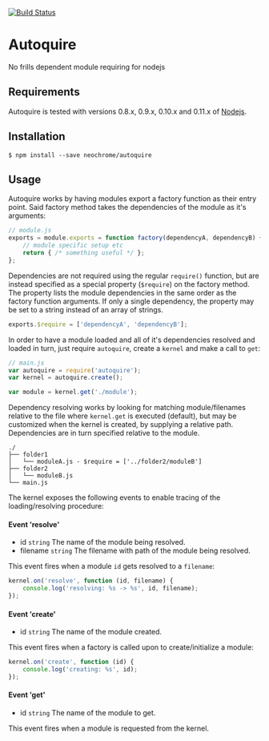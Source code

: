 [![Build Status](https://travis-ci.org/neochrome/autoquire.png?branch=master)](https://travis-ci.org/neochrome/autoquire)

# Autoquire
No frills dependent module requiring for nodejs

## Requirements
Autoquire is tested with versions 0.8.x, 0.9.x, 0.10.x and 0.11.x of [Nodejs](http://nodejs.org).

## Installation

```
$ npm install --save neochrome/autoquire
```

## Usage
Autoquire works by having modules export a factory function as their entry point.
Said factory method takes the dependencies of the module as it's arguments:

```javascript
// module.js
exports = module.exports = function factory(dependencyA, dependencyB) {
	// module specific setup etc
	return { /* something useful */ };
};
```

Dependencies are not required using the regular `require()` function, but are
instead specified as a special property (`$require`) on the factory method.
The property lists the module dependencies in the same order as the factory
function arguments. If only a single dependency, the property may be set to a
string instead of an array of strings.

```javascript
exports.$require = ['dependencyA', 'dependencyB'];
```

In order to have a module loaded and all of it's dependencies resolved and
loaded in turn, just require `autoquire`, create a `kernel` and make a call
to `get`:

```javascript
// main.js
var autoquire = require('autoquire');
var kernel = autoquire.create();

var module = kernel.get('./module');
```

Dependency resolving works by looking for matching module/filenames relative to
the file where `kernel.get` is executed (default), but may be customized when
the kernel is created, by supplying a relative path. Dependencies are in turn
specified relative to the module.

```
./
├── folder1
│   └── moduleA.js - $require = ['../folder2/moduleB']
├── folder2
│   └── moduleB.js
└── main.js
```

The kernel exposes the following events to enable tracing of the loading/resolving
procedure:

#### Event 'resolve'

- id `string` The name of the module being resolved.
- filename `string` The filename with path of the module being resolved.

This event fires when a module `id` gets resolved to a `filename`:

```javascript
kernel.on('resolve', function (id, filename) {
	console.log('resolving: %s -> %s', id, filename);
});
``` 

#### Event 'create'

- id `string` The name of the module created.

This event fires when a factory is called upon to create/initialize a module:

```javascript
kernel.on('create', function (id) {
	console.log('creating: %s', id);
});
```

#### Event 'get'

- id `string` The name of the module to get.

This event fires when a module is requested from the kernel.
